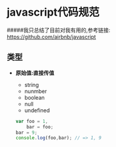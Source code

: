 javascript代码规范
===================

#####我只总结了目前对我有用的,参考链接: https://github.com/airbnb/javascript

类型
---------
  - **原始值:直接传值**
  
    + string
    + nunmber
    + boolean
    + null
    + undefined
    
    ```javascript
    var foo = 1,
        bar = foo;
    bar = 9;
    console.log(foo,bar); // => 1, 9
    ```
        
   


